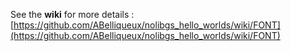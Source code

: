 See the **wiki** for more details : [https://github.com/ABelliqueux/nolibgs_hello_worlds/wiki/FONT](https://github.com/ABelliqueux/nolibgs_hello_worlds/wiki/FONT)  